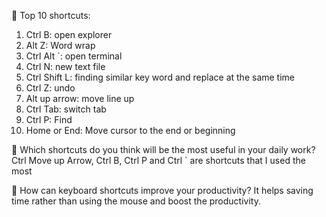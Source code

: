 📌 Top 10 shortcuts:
1. Ctrl B: open explorer
2. Alt Z: Word wrap
3. Ctrl Alt `: open terminal
4. Ctrl N: new text file
5. Ctrl Shift L: finding similar key word and replace at the same time
6. Ctrl Z: undo
7. Alt up arrow: move line up
8. Ctrl Tab: switch tab
9. Ctrl P: Find 
10. Home or End: Move cursor to the end or beginning

📌 Which shortcuts do you think will be the most useful in your daily work?
Ctrl Move up Arrow, Ctrl B, Ctrl P and Ctrl ` are shortcuts that I used the most

📌 How can keyboard shortcuts improve your productivity?
It helps saving time rather than using the mouse and boost the productivity.